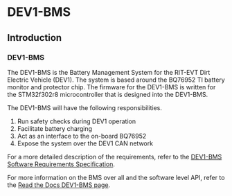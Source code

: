 # DEV1-BMS

## Introduction

### DEV1-BMS

The DEV1-BMS is the Battery Management System for the RIT-EVT Dirt
Electric Vehicle (DEV1). The system is based around the BQ76952 TI battery
monitor and protector chip. The firmware for the DEV1-BMS is written for
the STM32f302r8 microcontroller that is designed into the DEV1-BMS.

The DEV1-BMS will have the following responsibilities.

1. Run safety checks during DEV1 operation
2. Facilitate battery charging
3. Act as an interface to the on-board BQ76952
4. Expose the system over the DEV1 CAN network

For a more detailed description of the requirements, refer to the
[DEV1-BMS Software Requirements Specification](https://dev1-bms.readthedocs.io/en/latest/srs.html).

For more information on the BMS over all and the software level API,
refer to the
[Read the Docs DEV1-BMS page](https://dev1-bms.readthedocs.io/en/latest/index.html).
